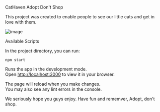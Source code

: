 CatHaven Adopt Don't Shop

This project was created to enable people to see our little cats and get in love with them. 

![image](https://github.com/GuiScavone/catapi2/assets/142259806/2240a19e-4584-4924-a1e7-300360e96b8a)

Available Scripts

In the project directory, you can run:

`npm start`

Runs the app in the development mode.\
Open [http://localhost:3000](http://localhost:3000) to view it in your browser.

The page will reload when you make changes.\
You may also see any lint errors in the console.

We seriously hope you guys enjoy. 
Have fun and rememver, Adopt, don't shop. 
